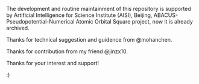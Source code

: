 The development and routine maintainment of this repository is supported by Artificial Intelligence for Science Institute (AISI), Beijing, ABACUS-Pseudopotential-Numerical Atomic Orbital Square project, now it is already archived. 

Thanks for technical suggestion and guidence from @mohanchen.

Thanks for contribution from my friend @jinzx10.

Thanks for your interest and support!

:)

